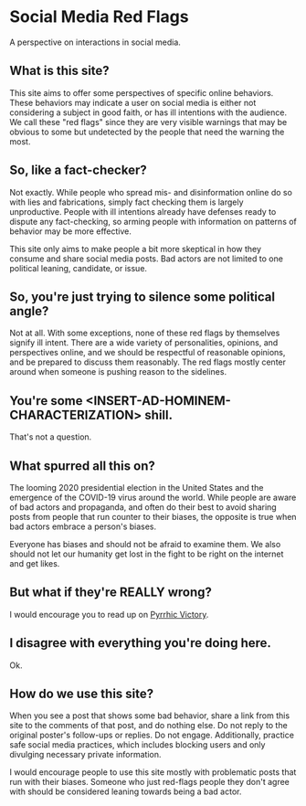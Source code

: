 # Social Media Red Flags

A perspective on interactions in social media.

## What is this site?

This site aims to offer some perspectives of specific online behaviors. These
behaviors may indicate a user on social media is either not considering a
subject in good faith, or has ill intentions with the audience.  We call these
"red flags" since they are very visible warnings that may be obvious to some
but undetected by the people that need the warning the most.

## So, like a fact-checker?

Not exactly. While people who spread mis- and disinformation online
do so with lies and fabrications, simply fact checking them is largely unproductive.
People with ill intentions already have defenses ready to dispute any fact-checking,
so arming people with information on patterns of behavior may be more effective.

This site only aims to make people a bit more skeptical in how they consume
and share social media posts. Bad actors are not limited to one political leaning,
candidate, or issue.

## So, you're just trying to silence some political angle?

Not at all. With some exceptions, none of these red flags by themselves signify
ill intent. There are a wide variety of personalities, opinions, and perspectives
online, and we should be respectful of reasonable opinions, and be prepared to
discuss them reasonably. The red flags mostly center around when someone is pushing
reason to the sidelines.

## You're some \<INSERT-AD-HOMINEM-CHARACTERIZATION\> shill.

That's not a question.

## What spurred all this on?

The looming 2020 presidential election in the United States and the emergence of
the COVID-19 virus around the world.  While people are aware of bad actors and
propaganda, and often do their best to avoid sharing posts from people that run
counter to their biases, the opposite is true when bad actors embrace a person's
biases.

Everyone has biases and should not be afraid to examine them. We also should not
let our humanity get lost in the fight to be right on the internet and get likes.

## But what if they're REALLY wrong?

I would encourage you to read up on [Pyrrhic Victory](https://en.wikipedia.org/wiki/Pyrrhic_victory).

## I disagree with everything you're doing here.

Ok.

## How do we use this site?

When you see a post that shows some bad behavior, share a link from this site to the
comments of that post, and do nothing else. Do not reply to the original poster's
follow-ups or replies. Do not engage. Additionally, practice safe social media
practices, which includes blocking users and only divulging necessary private
information.

I would encourage people to use this site mostly with problematic posts that run
with their biases.  Someone who just red-flags people they don't agree with should
be considered leaning towards being a bad actor.
